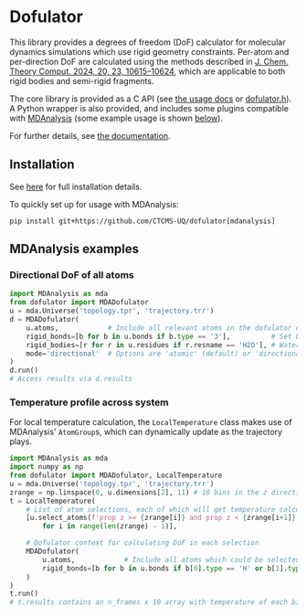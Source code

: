 # Dofulator

This library provides a degrees of freedom (DoF) calculator for molecular dynamics
simulations which use rigid geometry constraints.
Per-atom and per-direction DoF are calculated using the methods described
in [J. Chem. Theory Comput. 2024, 20, 23, 10615–10624](https://doi.org/10.1021/acs.jctc.4c00957),
which are applicable to both rigid bodies and semi-rigid fragments.

The core library is provided as a C API (see [the usage docs](doc/usage.md#C) or [dofulator.h](src/dofulator.h)).
A Python wrapper is also provided, and includes some plugins compatible with
[MDAnalysis](https://github.com/MDAnalysis/mdanalysis) (some example usage is shown [below](#MDAnalysis-examples)).

For further details, see [the documentation](doc/README.md).


## Installation

See [here](doc/installation.md) for full installation details.

To quickly set up for usage with MDAnalysis:
```
pip install git+https://github.com/CTCMS-UQ/dofulator[mdanalysis]
```


## MDAnalysis examples

### Directional DoF of all atoms

```python
import MDAnalysis as mda
from dofulator import MDADofulator
u = mda.Universe('topology.tpr', 'trajectory.trr')
d = MDADofulator(
    u.atoms,            # Include all relevant atoms in the dofulator context
    rigid_bonds=[b for b in u.bonds if b.type == '3'],          # Set bond type 3 as rigid
    rigid_bodies=[r for r in u.residues if r.resname == 'H2O'], # Water treated as rigid bodies
    mode='directional'  # Options are 'atomic' (default) or 'directional'
)
d.run()
# Access results via d.results
```

### Temperature profile across system

For local temperature calculation, the `LocalTemperature` class makes
use of MDAnalysis' `AtomGroup`s, which can dynamically update as the trajectory plays.
```python
import MDAnalysis as mda
import numpy as np
from dofulator import MDADofulator, LocalTemperature
u = mda.Universe('topology.tpr', 'trajectory.trr')
zrange = np.linspace(0, u.dimensions[2], 11) # 10 bins in the z direction
t = LocalTemperature(
    # List of atom selections, each of which will get temperature calculated on each frame
    [u.select_atoms(f'prop z >= {zrange[i]} and prop z < {zrange[i+1]}', updating=True)
        for i in range(len(zrange) - 1)],

    # Dofulator context for calculating DoF in each selection
    MDADofulator(
        u.atoms,            # Include all atoms which could be selected
        rigid_bonds=[b for b in u.bonds if b[0].type == 'H' or b[1].type == 'H'], # Rigid bonds to hydrogens
    )
)
t.run()
# t.results contains an n_frames x 10 array with temperature of each bin on each frame
```
